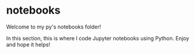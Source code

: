 # notebooks

Welcome to my py's notebooks folder!

In this section, this is where I code Jupyter notebooks using Python. Enjoy and hope it helps!
